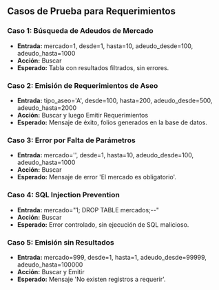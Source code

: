 ## Casos de Prueba para Requerimientos

### Caso 1: Búsqueda de Adeudos de Mercado
- **Entrada:** mercado=1, desde=1, hasta=10, adeudo_desde=100, adeudo_hasta=1000
- **Acción:** Buscar
- **Esperado:** Tabla con resultados filtrados, sin errores.

### Caso 2: Emisión de Requerimientos de Aseo
- **Entrada:** tipo_aseo='A', desde=100, hasta=200, adeudo_desde=500, adeudo_hasta=2000
- **Acción:** Buscar y luego Emitir Requerimientos
- **Esperado:** Mensaje de éxito, folios generados en la base de datos.

### Caso 3: Error por Falta de Parámetros
- **Entrada:** mercado='', desde=1, hasta=10, adeudo_desde=100, adeudo_hasta=1000
- **Acción:** Buscar
- **Esperado:** Mensaje de error 'El mercado es obligatorio'.

### Caso 4: SQL Injection Prevention
- **Entrada:** mercado="1; DROP TABLE mercados;--"
- **Acción:** Buscar
- **Esperado:** Error controlado, sin ejecución de SQL malicioso.

### Caso 5: Emisión sin Resultados
- **Entrada:** mercado=999, desde=1, hasta=1, adeudo_desde=99999, adeudo_hasta=100000
- **Acción:** Buscar y Emitir
- **Esperado:** Mensaje 'No existen registros a requerir'.
